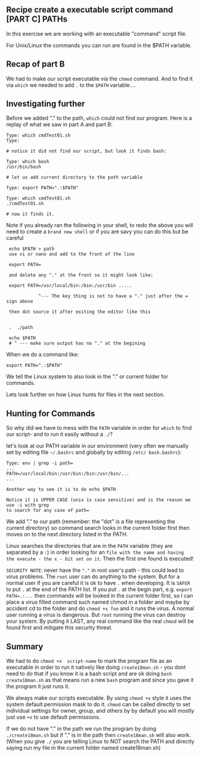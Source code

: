 ## Recipe create a executable script command [PART C] PATHs

In this exercise we are working with an executable "command" script file.

For Unix/Linux the commands you can run are found in the $PATH variable.


##  Recap of part B
We had to make our script executable via the `chmod` command. And to find it via `which`
we needed to add `.` to the `$PATH` variable....

## Investigating further

Before we added "." to the path, `which` could not find our program. Here is a replay of
what we saw in part A and part B:

```
Type: which cmdTest01.sh
Type:

# notice it did not find our script, but look it finds bash:

Type: which bash
/usr/bin/bash

# let us add current directory to the path variable

Type: export PATH=".:$PATH"

Type: which cmdTest01.sh
./cmdTest01.sh

# now it finds it.

```

Note if you already ran the following in your shell, to redo the above you will need
to create a `brand new shell` or if you are savy you can do this but be careful

```
 echo $PATH > path
 use vi or nano and add to the front of the line
 
 export PATH=
 
 and delete any "." at the front so it might look like:
 
 export PATH=/usr/local/bin:/bin:/usr/bin .....
 
            ^--- The key thing is not to have a "." just after the = sign above

 then dot source it after exiting the editor like this
 
 
 .  ./path

 echo $PATH
 # ^ --- make sure output has no "." at the begining
```

When we do a command like:

```
export PATH=".:$PATH"
```

We tell the Linux system to also look in the "." or current folder for commands.

Lets look further on how Linux hunts for files in the next section.

## Hunting for Commands


So why did we have to mess with the `PATH` variable in order for `which` to find our script-
and to run it easily without a `./`?

let's look at our PATH variable in our environment (very often we manually set by editing file `~/.bashrc` and globally by editing `/etc/
bash.bashrc`):

```
Type: env | grep -i path=
...
PATH=/usr/local/bin:/usr/bin:/bin:/usr/bin/...
...

Another way to see it is to do echo $PATH

Notice it is UPPER CASE (unix is case sensitive) and is the reason we use -i with grep
to search for any case of path=
```

We add "." to our path (remember: the "dot" is a file representing
the current directory) so command search looks in the current folder first then
moves on to the next directory listed in the PATH.

Linux searches the directories that are in the `PATH` variable (they are separated by a `:`) in order
looking for an `file with the name and having the execute - the x - bit set on it`.  Then the first one found is executed!

`SECURITY NOTE`: never have the `"."` in root user's path - this could lead to virus
problems.  The `root` user can do anything to the system.  But for a normal user
if you are careful it is ok to have `.` when developing.  It is `SAFER` to put `.` at the end
of the PATH list.  If you put `.` at the begin part, e.g. `export PATH=.:...` then commands
will be looked in the current folder first, so I can place a virus filled command
such named chmod in a folder and maybe by accident cd to the folder and do `chmod +x foo`
and it runs the virus.  A normal user running a virus is dangerous.  But `root` running the
virus can destroy your system.  By putting it LAST, any real command like the real `chmod` will be found first and mitigate this security threat.



## Summary

We had to do `chmod +x  script-name` to mark the program file as an executable in order to run it natively like doing `create18man.sh` - you dont need to do that if you know it is a bash script and are ok doing `bash create18man.sh` as that means run a new `bash` program and since you gave it the program it just runs it.

We always make our scripts executable.  By using `chmod +x` style it uses the system default permission mask to do it.  `chmod` can be called directly to set individual settings for owner, group, and others by by default you will mostly just use `+x` to use default permissions.


If we do not have "." in the path we run the program by doing `./create18man.sh` but if "." is in the path then `create18man.sh` will also work.
(When you give `./` you are telling Linux to NOT search the PATH and directly saying run my file in the current folder named create18man.sh)